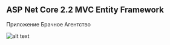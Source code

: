 ASP Net Core 2.2 MVC Entity Framework
------------
Приложение Брачное Агентство

![alt text](/screeshots.png)
